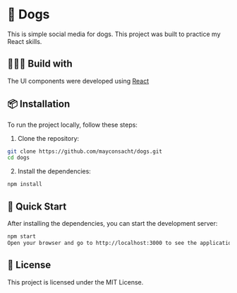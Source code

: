 # 🐶 Dogs

This is simple social media for dogs. This project was built to practice my React skills.

## 👷🏼‍♂️ Build with

The UI components were developed using [React](https://github.com/facebook/react/)

## 📦 Installation

To run the project locally, follow these steps:

1. Clone the repository:

```bash
git clone https://github.com/mayconsacht/dogs.git
cd dogs
```

2. Install the dependencies:

```bash
npm install
```

## 🚀 Quick Start

After installing the dependencies, you can start the development server:

```bash
npm start
Open your browser and go to http://localhost:3000 to see the application running.
```

## 📄 License

This project is licensed under the MIT License.
